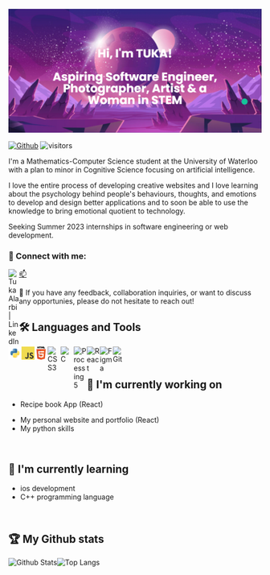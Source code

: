 [![MasterHead](banner.png)](github.com/alartuka)

<!-- <p align="center"></p> -->
<!-- <h1 align="center">Hi there, I'm <a href="https://github.com/alartuka" target="_blank" rel="noreferrer">Tuka</a> 👋</h1> -->
<!-- <h3 align="center">I'm a Student, Developer 💻, Photographer 📸, Designer 🎨, and Woman in STEM!</h3>  -->

[![Github](https://img.shields.io/github/followers/alartuka?label=Follow&style=social)](https://github.com/alartuka)
![visitors](https://visitor-badge.laobi.icu/badge?page_id=alartuka)

I'm a Mathematics-Computer Science student at the University of Waterloo with a plan to minor in Cognitive Science focusing on artificial intelligence.

I love the entire process of developing creative websites and I love learning about the psychology behind people's behaviours, thoughts, and emotions to develop and design better applications and to soon be able to use the knowledge to bring emotional quotient to technology. 

Seeking Summer 2023 internships in software engineering or web development. 

### 🤝 Connect with me:

<a href="https://www.linkedin.com/in/tukaalarbi/">
         <img align="left" src="https://raw.githubusercontent.com/yushi1007/yushi1007/main/images/linkedin.svg" alt="Tuka Alarbi | LinkedIn" width="21px"/></a>
<!-- <a href="https://instagram.com/alar_tuka2">
         <img align="left" src="https://raw.githubusercontent.com/yushi1007/yushi1007/main/images/instagram.svg" alt="Tuka Alarbi | Instagram" width="21px"/></a> --> 
<a href="mailto:talarbi@uwaterloo.ca?subject=Reaching out from Github" align="left">📫</i></a>

 💬 If you have any feedback, collaboration inquiries, or want to discuss any opportunies, please do not hesitate to reach out!
<br />

## 🛠️ Languages and Tools

<img align="left" alt="Python" width="26px" src="https://raw.githubusercontent.com/github/explore/80688e429a7d4ef2fca1e82350fe8e3517d3494d/topics/python/python.png" />
<img align="left" alt="JavaScript" width="26px" src="https://raw.githubusercontent.com/github/explore/80688e429a7d4ef2fca1e82350fe8e3517d3494d/topics/javascript/javascript.png" />
<img align="left" alt="HTML5" width="26px" src="https://raw.githubusercontent.com/github/explore/80688e429a7d4ef2fca1e82350fe8e3517d3494d/topics/html/html.png" />
<img align="left" alt="CSS3" width="26px" src="https://cdn.jsdelivr.net/gh/devicons/devicon/icons/css3/css3-original.svg" />
<img align="left" alt="C" width="26px" src="https://cdn.jsdelivr.net/gh/devicons/devicon/icons/c/c-original.svg" />

<img align="left" alt="Processing5" width="26px" src="https://cdn.jsdelivr.net/gh/devicons/devicon/icons/processing/processing-original.svg" />
<img align="left" alt="React" width="26px" src="https://cdn.jsdelivr.net/gh/devicons/devicon/icons/react/react-original.svg" />
<img align="left" alt="Figma" width="26px" src="https://www.vectorlogo.zone/logos/figma/figma-icon.svg" />
<img align="left" alt="Git" width="26px" src="https://www.vectorlogo.zone/logos/git-scm/git-scm-icon.svg" />
<br />
<br />

## 🔭 I'm currently working on

- Recipe book App (React)
<!-- - My "Citizen-ize" app (Working on it soon...) + (prototype link in my LinkedIn) -->
- My personal website and portfolio (React)
- My python skills
<br />

## 🌱 I'm currently learning

- ios development
- C++ programming language
<br />

## 🏆 My Github stats
<!-- [![GitHub Streak](http://github-readme-streak-stats.herokuapp.com?user=alartuka&theme=dark&date_format=%5BY%20%5DM%20j)](https://git.io/streak-stats) -->
<img alt="Github Stats" align="left" src="https://github-readme-stats.vercel.app/api?username=alartuka&show_icons=true&theme=algolia" />
<img alt="Top Langs" align="left" src="https://github-readme-stats.vercel.app/api/top-langs/?username=alartuka&theme=algolia" />


<!--
**alartuka/alartuka** is a ✨ _special_ ✨ repository because its `README.md` (this file) appears on your GitHub profile.

Here are some ideas to get you started:

- 🔭 I’m currently working on ...
- 🌱 I’m currently learning ...
- 👯 I’m looking to collaborate on ...
- 🤔 I’m looking for help with ...
- 💬 Ask me about ...
- 📫 How to reach me: ...
- 😄 Pronouns: ...
- ⚡ Fun fact: ...
-->
